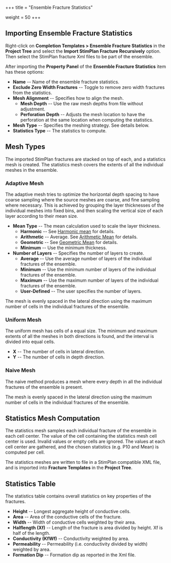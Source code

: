 +++
title = "Ensemble Fracture Statistics"

weight = 50
+++


## Importing Ensemble Fracture Statistics

Right-click on **Completion Templates > Ensemble Fracture Statistics** in the **Project Tree** and select the **Import StimPlan Fracture Recursively** option. Then select the StimPlan fracture Xml files to be part of the ensemble.

After importing the **Property Panel** of the **Ensemble Fracture Statistics** item has these options:

- **Name** -- Name of the ensemble fracture statistics.
- **Exclude Zero Width Fractures** -- Toggle to remove zero width fractures from the statistics.
- **Mesh Alignment** -- Specifies how to align the mesh.
  - **Mesh Depth** -- Use the raw mesh depths from file without adjustment.
  - **Perforation Depth** -- Adjusts the mesh location to have the perforation at the same location when computing the statistics.
- **Mesh Type** -- Specifies the meshing strategy. See details below.
- **Statistics Type** -- The statistics to compute.


## Mesh Types

The imported StimPlan fractures are stacked on top of each, and a statistics mesh is created. The statistics mesh covers the extents of
all the individual meshes in the ensemble.


### Adaptive Mesh

The adaptive mesh tries to optimize the horizontal depth spacing to have coarse sampling where the
source meshes are coarse, and fine sampling where necessary. This is achieved by grouping the layer thicknesses of 
the individual meshes into fixed bins, and then scaling the vertical size of each layer according to their mean size.

- **Mean Type** -- The mean calculation used to scale the layer thickness.
  - **Harmonic** -- See [Harmonic mean](https://en.wikipedia.org/wiki/Harmonic_mean) for details.
  - **Arithmetic** -- Average. See [Arithmetic Mean](https://en.wikipedia.org/wiki/Arithmetic_mean) for details.
  - **Geometric** -- See [Geometric Mean](https://en.wikipedia.org/wiki/Geometric_mean) for details.
  - **Minimum** -- Use the minimum thickness. 
- **Number of Layers** -- Specifies the number of layers to create.
  - **Average** -- Use the average number of layers of the individual fractures of the ensemble.
  - **Minimum** -- Use the minimum number of layers of the individual fractures of the ensemble.
  - **Maximum** -- Use the maximum number of layers of the individual fractures of the ensemble.
  - **User-Defined** -- The user specifies the number of layers.

The mesh is evenly spaced in the lateral direction using the maximum number of cells in the individual fractures of the ensemble.


### Uniform Mesh

The uniform mesh has cells of a equal size. The minimum and maximum extents of all the meshes in both directions is found, and the interval is divided into equal cells.

- **X** -- The number of cells in lateral direction.
- **Y** -- The number of cells in depth direction.


### Naive Mesh

The naive method produces a mesh where every depth in all the individual fractures of the ensemble is present. 

The mesh is evenly spaced in the lateral direction using the maximum number of cells in the individual fractures of the ensemble.



## Statistics Mesh Computation

The statistics mesh samples each individual fracture of the ensemble in each cell center. The value of the cell containing the
statistics mesh cell center is used. Invalid values or empty cells are ignored. The values at each cell center are gathered, and
the chosen statistics (e.g. P10 and Mean) is computed per cell.

The statistics meshes are written to file in a StimPlan compatible XML file, and is imported into **Fracture Templates** in the 
**Project Tree**.



## Statistics Table

The statistics table contains overall statistics on key properties of the fractures.

- **Height** -- Longest aggregate height of conductive cells.
- **Area** -- Area of the conductive cells of the fracture.
- **Width** -- Width of conductive cells weighted by their area.
- **Halflength (Xf)** -- Length of the fracture is area divided by height. Xf is half of the length.
- **Conductivity (KfWf)** -- Conductivity weighted by area.
- **Permeability** -- Permeability (i.e. conductivity divided by width) weighted by area.
- **Formation Dip** -- Formation dip as reported in the Xml file.
